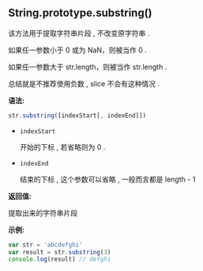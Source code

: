 ## String.prototype.substring()

该方法用于提取字符串片段 , 不改变原字符串 . 

如果任一参数小于 0 或为 NaN，则被当作 0 .

如果任一参数大于 str.length，则被当作 str.length . 

总结就是不推荐使用负数 , slice 不会有这种情况 .



**语法:**

```js
str.substring([indexStart[, indexEnd]])
```



- `indexStart`

  开始的下标 , 若省略则为 0 .

- `indexEnd`

  结束的下标  , 这个参数可以省略 ,  一般而言都是 length - 1



**返回值:**

提取出来的字符串片段



**示例:**

```js
var str = 'abcdefghi'
var result = str.substring(3)
console.log(result) // defghi
```

